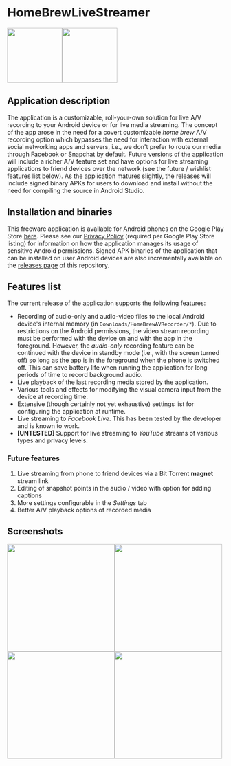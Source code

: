 # HomeBrewLiveStreamer

<img src="https://github.com/maxieds/HomeBrewLiveStreamer/blob/master/app/src/main/res/drawable/streaminglogo128.png" width="128" /><img src="https://github.com/maxieds/HomeBrewLiveStreamer/blob/master/app/src/main/res/drawable/streaminglogo32.png" width="128" />

## Application description

The application is a customizable, roll-your-own solution for live A/V recording to your 
Android device or for live media streaming. The concept of the app arose in the need for a 
covert customizable *home brew* A/V recording option which bypasses the need for interaction 
with external social networking apps and servers, i.e., we don't prefer to route our media through 
Facebook or Snapchat by default. Future versions of the application will include a richer A/V 
feature set and have options for live streaming applications to friend devices over the network 
(see the future / wishlist features list below). As the application matures slightly, the 
releases will include signed binary APKs for users to download and install without the need for 
compiling the source in Android Studio. 

## Installation and binaries

This freeware application is available for Android phones on the Google Play Store [here](https://play.google.com/store/apps/details?id=com.maxieds.codenamepumpkinsconcert). 
Please see our [Privacy Policy](https://github.com/maxieds/HomeBrewLiveStreamer/wiki/PrivacyPolicy) (required per Google Play Store listing) for information on how the application manages its usage of sensitive Android permissions. Signed APK binaries of the 
application that can be installed on user Android devices are also incrementally available on the [releases page](https://github.com/maxieds/HomeBrewLiveStreamer/releases/latest) of this repository.

## Features list

The current release of the application supports the following features:

* Recording of audio-only and audio-video files to the local Android device's internal memory (in ``Downloads/HomeBrewAVRecorder/*``). Due to restrictions on the Android permissions, the video stream recording must be performed with the device on and with the app in the foreground. However, the *audio-only* recording feature can be continued with the device in standby mode (i.e., with the screen turned off) so long as the app is in the foreground when the phone is switched off. This can save battery life when running the application for long periods of time to record background audio.
* Live playback of the last recording media stored by the application. 
* Various tools and effects for modifying the visual camera input from the device at recording time. 
* Extensive (though certainly not yet exhaustive) settings list for configuring the application at runtime. 
* Live streaming to *Facebook Live*. This has been tested by the developer and is known to work. 
* **[UNTESTED]** Support for live streaming to *YouTube* streams of various types and privacy levels. 

### Future features

1. Live streaming from phone to friend devices via a Bit Torrent **magnet** stream link
2. Editing of snapshot points in the audio / video with option for adding captions
3. More settings configurable in the *Settings* tab
4. Better A/V playback options of recorded media 

## Screenshots

<img src="https://github.com/maxieds/HomeBrewLiveStreamer/blob/master/screenshots/Screenshot_20180628-001510.png" width="250" /><img src="https://github.com/maxieds/HomeBrewLiveStreamer/blob/master/screenshots/Screenshot_20180716-105951.png" width="250" />
<img src="https://github.com/maxieds/HomeBrewLiveStreamer/blob/master/screenshots/Screenshot_20180716-110010.png" width="250" /><img src="https://github.com/maxieds/HomeBrewLiveStreamer/blob/master/screenshots/Screenshot_20180716-110018.png" width="250" />
